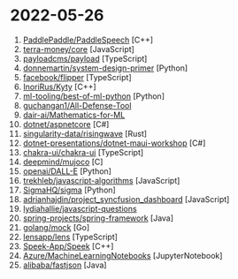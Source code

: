 # 2022-05-26

1. [PaddlePaddle/PaddleSpeech](https://github.com/PaddlePaddle/PaddleSpeech "Easy-to-use Speech Toolkit including SOTA/Streaming ASR witch punctuation, influential TTS with text frontend, Speaker Verification System and End-to-End Speech Simultaneous Translation.") [C++]
2. [terra-money/core](https://github.com/terra-money/core "GO implementation of the Terra 2.0 Protocol") [JavaScript]
3. [payloadcms/payload](https://github.com/payloadcms/payload "Free and Open-source Headless CMS and Application Framework built with TypeScript, Node.js, React and MongoDB") [TypeScript]
4. [donnemartin/system-design-primer](https://github.com/donnemartin/system-design-primer "Learn how to design large-scale systems. Prep for the system design interview. Includes Anki flashcards.") [Python]
5. [facebook/flipper](https://github.com/facebook/flipper "A desktop debugging platform for mobile developers.") [TypeScript]
6. [InoriRus/Kyty](https://github.com/InoriRus/Kyty "PS4 & PS5 emulator") [C++]
7. [ml-tooling/best-of-ml-python](https://github.com/ml-tooling/best-of-ml-python "🏆 A ranked list of awesome machine learning Python libraries. Updated weekly.") [Python]
8. [guchangan1/All-Defense-Tool](https://github.com/guchangan1/All-Defense-Tool "本项目集成了全网优秀的攻防工具项目，包含自动化利用，子域名、敏感目录、端口等扫描，各大中间件，cms漏洞利用工具以及应急响应等资料。") 
9. [dair-ai/Mathematics-for-ML](https://github.com/dair-ai/Mathematics-for-ML "🧮 A collection of resources to learn mathematics for machine learning") 
10. [dotnet/aspnetcore](https://github.com/dotnet/aspnetcore "ASP.NET Core is a cross-platform .NET framework for building modern cloud-based web applications on Windows, Mac, or Linux.") [C#]
11. [singularity-data/risingwave](https://github.com/singularity-data/risingwave "RisingWave: the next-generation streaming database in the cloud.") [Rust]
12. [dotnet-presentations/dotnet-maui-workshop](https://github.com/dotnet-presentations/dotnet-maui-workshop "A full day workshop (.NET MAUI Workshop in a Box) on how to build apps with .NET MAUI for iOS, Android, macOS, and Windows") [C#]
13. [chakra-ui/chakra-ui](https://github.com/chakra-ui/chakra-ui "⚡️ Simple, Modular & Accessible UI Components for your React Applications") [TypeScript]
14. [deepmind/mujoco](https://github.com/deepmind/mujoco "Multi-Joint dynamics with Contact. A general purpose physics simulator.") [C]
15. [openai/DALL-E](https://github.com/openai/DALL-E "PyTorch package for the discrete VAE used for DALL·E.") [Python]
16. [trekhleb/javascript-algorithms](https://github.com/trekhleb/javascript-algorithms "📝 Algorithms and data structures implemented in JavaScript with explanations and links to further readings") [JavaScript]
17. [SigmaHQ/sigma](https://github.com/SigmaHQ/sigma "Generic Signature Format for SIEM Systems") [Python]
18. [adrianhajdin/project_syncfusion_dashboard](https://github.com/adrianhajdin/project_syncfusion_dashboard "This is a code repository for the corresponding YouTube video. In this tutorial we are going to build and deploy a an admin dashboard app using React.js and Syncfusion") [JavaScript]
19. [lydiahallie/javascript-questions](https://github.com/lydiahallie/javascript-questions "A long list of (advanced) JavaScript questions, and their explanations ✨") 
20. [spring-projects/spring-framework](https://github.com/spring-projects/spring-framework "Spring Framework") [Java]
21. [golang/mock](https://github.com/golang/mock "GoMock is a mocking framework for the Go programming language.") [Go]
22. [lensapp/lens](https://github.com/lensapp/lens "Lens - The way the world runs Kubernetes") [TypeScript]
23. [Speek-App/Speek](https://github.com/Speek-App/Speek "Privacy focused messenger that doesn't trust anyone with your identity, your contact list, or your communications") [C++]
24. [Azure/MachineLearningNotebooks](https://github.com/Azure/MachineLearningNotebooks "Python notebooks with ML and deep learning examples with Azure Machine Learning Python SDK | Microsoft") [JupyterNotebook]
25. [alibaba/fastjson](https://github.com/alibaba/fastjson "A fast JSON parser/generator for Java.") [Java]
